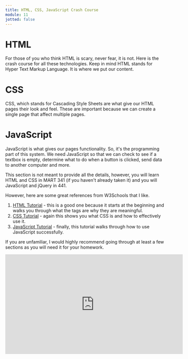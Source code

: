 ```yaml
---
title: HTML, CSS, JavaScript Crash Course
module: 11
jotted: false
---
```


# HTML

For those of you who think HTML is scary, never fear, it is not.  Here is the crash course for all these technologies.  Keep in mind HTML stands for Hyper Text Markup Language.  It is where we put our content.

# CSS

CSS, which stands for Cascading Style Sheets are what give our HTML pages their look and feel.  These are important because we can create a single page that affect multiple pages.

# JavaScript

JavaScript is what gives our pages functionality.  So, it's the programming part of this system.  We need JavaScript so that we can check to see if a textbox is empty, determine what to do when a button is clicked, send data to another computer and more.

This section is not meant to provide all the details, however, you will learn HTML and CSS in MART 341 (if you haven't already taken it) and you will JavaScript and jQuery in 441.

However, here are some great references from W3Schools that I like.

1. [HTML Tutorial](https://www.w3schools.com/html/default.asp) - this is a good one because it starts at the beginning and walks you through what the tags are why they are meaningful.
2. [CSS Tutorial](https://www.w3schools.com/css/default.asp) - again this shows you what CSS is and how to effectively use it.
3. [JavaScript Tutorial](https://www.w3schools.com/js/default.asp) - finally, this tutorial walks through how to use JavaScript successfully.  

If you are unfamiliar, I would highly recommend going through at least a few sections as you will need it for your homework.





<iframe width="560" height="315" src="https://www.youtube.com/embed/D-awHrt-Ves" frameborder="0" allow="accelerometer; autoplay; encrypted-media; gyroscope; picture-in-picture" allowfullscreen></iframe>